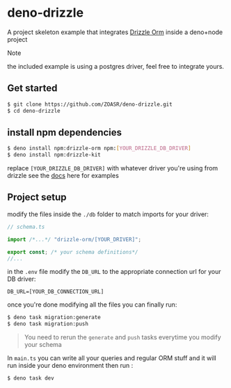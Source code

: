 # deno-drizzle

A project skeleton example that integrates [Drizzle Orm](https://orm.drizzle.team/) inside a deno+node project

> [!NOTE]
> the included example is using a postgres driver, feel free to integrate yours.

## Get started

```sh
$ git clone https://github.com/ZOASR/deno-drizzle.git
$ cd deno-drizzle
```

## install npm dependencies

```sh
$ deno install npm:drizzle-orm npm:[YOUR_DRIZZLE_DB_DRIVER]
$ deno install npm:drizzle-kit
```

replace `[YOUR_DRIZZLE_DB_DRIVER]` with whatever driver you're using from drizzle see the [docs](https://orm.drizzle.team/docs/get-started-postgresql#postgresjs) here for examples

## Project setup

modify the files inside the `./db` folder to match imports for your driver:

```ts
// schema.ts

import /*...*/ "drizzle-orm/[YOUR_DRIVER]";

export const; /* your schema definitions*/
//...
```

in the `.env` file modify the `DB_URL` to the appropriate connection url for your DB driver:

```
DB_URL=[YOUR_DB_CONNECTION_URL]
```

once you're done modifying all the files you can finally run:

```bash
$ deno task migration:generate
$ deno task migration:push
```

> You need to rerun the `generate` and `push` tasks everytime you modify your schema

In `main.ts` you can write all your queries and regular ORM stuff and it will run inside your deno environment then run :

```bash
$ deno task dev
```
